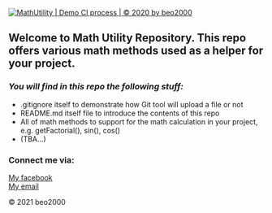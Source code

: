[![MathUtility | Demo CI process | © 2020 by beo2000](https://github.com/beo2000/MyRepo/actions/workflows/mathutil-ci.yml/badge.svg)](https://github.com/beo2000/MyRepo/actions/workflows/mathutil-ci.yml)
## Welcome to Math Utility Repository. This repo offers various math methods used as a helper for your project. 

### _You will find in this repo the following stuff:_

* .gitignore itself to demonstrate how Git tool will upload a file or not
* README.md itself file to introduce the contents of this repo
* All of math methods to support for the math calculation in your project,
e.g. getFactorial(), sin(), cos()
* (TBA...)

### Connect me via:  

[My facebook](https://www.facebook.com/beobell.trinh)  
[My email](phutrong12d@gmail.com)

© 2021 beo2000
